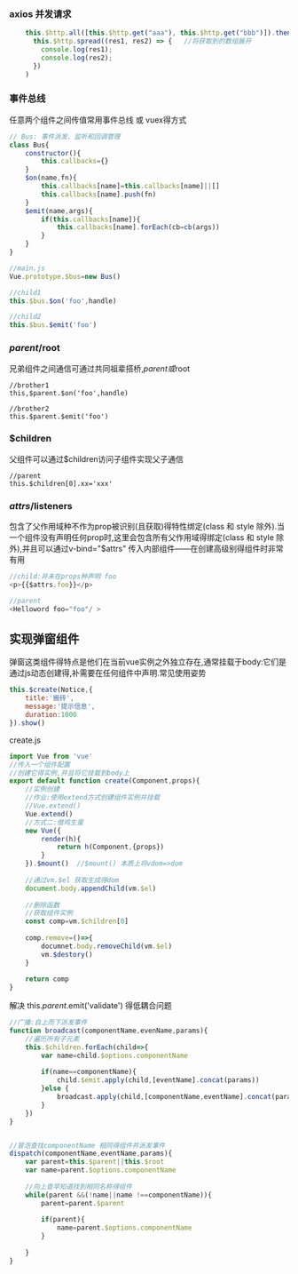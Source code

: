 ### axios 并发请求

```javascript
    this.$http.all([this.$http.get("aaa"), this.$http.get("bbb")]).then(     //发送并发请求
      this.$http.spread((res1, res2) => {   //将获取到的数组展开
        console.log(res1);
        console.log(res2);
      })
    )
```

### 事件总线

任意两个组件之间传值常用事件总线 或 vuex得方式

```javascript
// Bus: 事件派发、监听和回调管理
class Bus{
    constructor(){
        this.callbacks={}
    }
    $on(name,fn){
		this.callbacks[name]=this.callbacks[name]||[]
        this.callbacks[name].push(fn)
    }
    $emit(name,args){
		if(this.callbacks[name]){
            this.callbacks[name].forEach(cb=cb(args))
        }
    }
}

//main.js
Vue.prototype.$bus=new Bus()

//child1
this.$bus.$on('foo',handle)

//child2
this.$bus.$emit('foo')
```

### $parent/$root

兄弟组件之间通信可通过共同祖辈搭桥,$parent或$root

```vue
//brother1
this,$parent.$on('foo',handle)

//brother2
this.$parent.$emit('foo')
```

### $children

父组件可以通过$children访问子组件实现父子通信

```
//parent
this.$children[0].xx='xxx'
```

### $attrs/$listeners

包含了父作用域种不作为prop被识别(且获取)得特性绑定(class 和 style 除外).当一个组件没有声明任何prop时,这里会包含所有父作用域得绑定(class 和 style 除外),并且可以通过v-bind="$attrs" 传入内部组件——在创建高级别得组件时非常有用

```javascript
//child:并未在props种声明 foo
<p>{{$attrs.foo}}</p>

//parent
<Helloword foo="foo"/ >
```

##  实现弹窗组件

弹窗这类组件得特点是他们在当前vue实例之外独立存在,通常挂载于body:它们是通过js动态创建得,补需要在任何组件中声明.常见使用姿势

```javascript
this.$create(Notice,{
	title:'搬砖',
	message:'提示信息',
	duration:1000
}).show()
```

create.js

```javascript
import Vue from 'vue'
//传入一个组件配置
//创建它得实例,并且将它挂载到body上
export default function create(Component,props){
    //实例创建
    //作业:使用extend方式创建组件实例并挂载
    //Vue.extend()
   	Vue.extend()
    //方式二:借鸡生蛋
	new Vue({
        render(h){
            return h(Component,{props})
        }
    }).$mount()  //$mount() 本质上将vdom=>dom
    
    //通过vm.$el 获取生成得dom
    document.body.appendChild(vm.$el)
    
    //删除函数
    //获取组件实例
    const comp=vm.$children[0]
    
    comp.remove=()=>{
        documnet.body.removeChild(vm.$el)
        vm.$destory()
    }
    
    return comp
}
```

解决 this.$parent.$emit('validate') 得低耦合问题

```javascript
//广播:自上而下派发事件
function broadcast(componentName,evenName,params){
    //遍历所有子元素
	this.$children.forEach(child=>{
        var name=child.$options.componentName
        
        if(name==componentName){
			child.$emit.apply(child,[eventName].concat(params))
        }else {
            broadcast.apply(child,[componentName,eventName].concat(params))
        }
    })
}


//冒泡查找componentName 相同得组件并派发事件
dispatch(componentName,eventName,params){
    var parent=this.$parent||this.$root
    var name=parent.$options.componentName
    
    //向上查早知道找到相同名称得组件
    while(parent &&(!name||name !==componentName)){
        parent=parent.$parent
        
        if(parent){
            name=parent.$options.componentName
        }
        
	}
}

```

